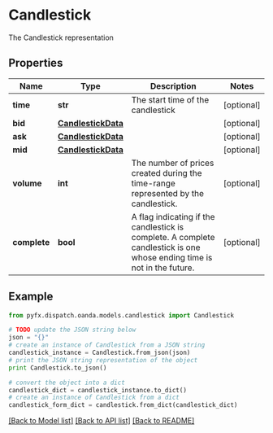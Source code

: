 # Candlestick

The Candlestick representation

## Properties
Name | Type | Description | Notes
------------ | ------------- | ------------- | -------------
**time** | **str** | The start time of the candlestick | [optional] 
**bid** | [**CandlestickData**](CandlestickData.md) |  | [optional] 
**ask** | [**CandlestickData**](CandlestickData.md) |  | [optional] 
**mid** | [**CandlestickData**](CandlestickData.md) |  | [optional] 
**volume** | **int** | The number of prices created during the time-range represented by the candlestick. | [optional] 
**complete** | **bool** | A flag indicating if the candlestick is complete. A complete candlestick is one whose ending time is not in the future. | [optional] 

## Example

```python
from pyfx.dispatch.oanda.models.candlestick import Candlestick

# TODO update the JSON string below
json = "{}"
# create an instance of Candlestick from a JSON string
candlestick_instance = Candlestick.from_json(json)
# print the JSON string representation of the object
print Candlestick.to_json()

# convert the object into a dict
candlestick_dict = candlestick_instance.to_dict()
# create an instance of Candlestick from a dict
candlestick_form_dict = candlestick.from_dict(candlestick_dict)
```
[[Back to Model list]](../README.md#documentation-for-models) [[Back to API list]](../README.md#documentation-for-api-endpoints) [[Back to README]](../README.md)


